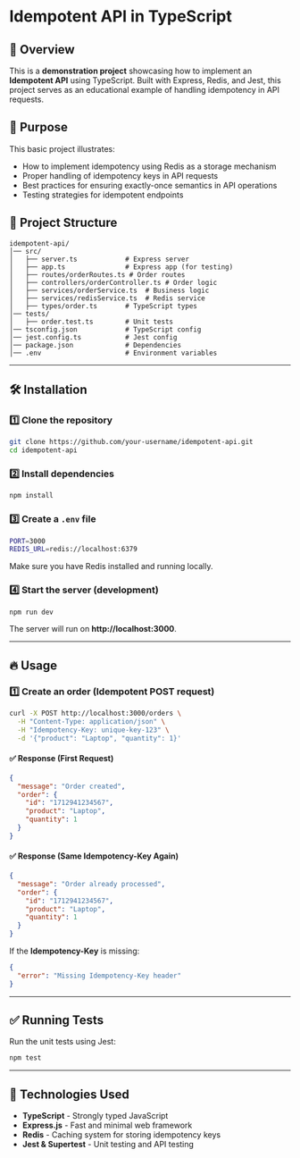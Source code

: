 # Idempotent API in TypeScript

## 🚀 Overview

This is a **demonstration project** showcasing how to implement an **Idempotent API** using TypeScript. Built with Express, Redis, and Jest, this project serves as an educational example of handling idempotency in API requests.

## 🎯 Purpose

This basic project illustrates:

- How to implement idempotency using Redis as a storage mechanism
- Proper handling of idempotency keys in API requests
- Best practices for ensuring exactly-once semantics in API operations
- Testing strategies for idempotent endpoints

## 📂 Project Structure

```
idempotent-api/
│── src/
│   ├── server.ts            # Express server
│   ├── app.ts               # Express app (for testing)
│   ├── routes/orderRoutes.ts # Order routes
│   ├── controllers/orderController.ts # Order logic
│   ├── services/orderService.ts  # Business logic
│   ├── services/redisService.ts  # Redis service
│   ├── types/order.ts       # TypeScript types
│── tests/
│   ├── order.test.ts        # Unit tests
│── tsconfig.json            # TypeScript config
│── jest.config.ts           # Jest config
│── package.json             # Dependencies
│── .env                     # Environment variables
```

---

## 🛠 Installation

### 1️⃣ Clone the repository

```sh
git clone https://github.com/your-username/idempotent-api.git
cd idempotent-api
```

### 2️⃣ Install dependencies

```sh
npm install
```

### 3️⃣ Create a `.env` file

```sh
PORT=3000
REDIS_URL=redis://localhost:6379
```

Make sure you have Redis installed and running locally.

### 4️⃣ Start the server (development)

```sh
npm run dev
```

The server will run on **http://localhost:3000**.

---

## 🔥 Usage

### **1️⃣ Create an order (Idempotent POST request)**

```sh
curl -X POST http://localhost:3000/orders \
  -H "Content-Type: application/json" \
  -H "Idempotency-Key: unique-key-123" \
  -d '{"product": "Laptop", "quantity": 1}'
```

#### ✅ Response (First Request)

```json
{
  "message": "Order created",
  "order": {
    "id": "1712941234567",
    "product": "Laptop",
    "quantity": 1
  }
}
```

#### ✅ Response (Same Idempotency-Key Again)

```json
{
  "message": "Order already processed",
  "order": {
    "id": "1712941234567",
    "product": "Laptop",
    "quantity": 1
  }
}
```

If the **Idempotency-Key** is missing:

```json
{
  "error": "Missing Idempotency-Key header"
}
```

---

## ✅ Running Tests

Run the unit tests using Jest:

```sh
npm test
```

---

## 📌 Technologies Used

- **TypeScript** - Strongly typed JavaScript
- **Express.js** - Fast and minimal web framework
- **Redis** - Caching system for storing idempotency keys
- **Jest & Supertest** - Unit testing and API testing
